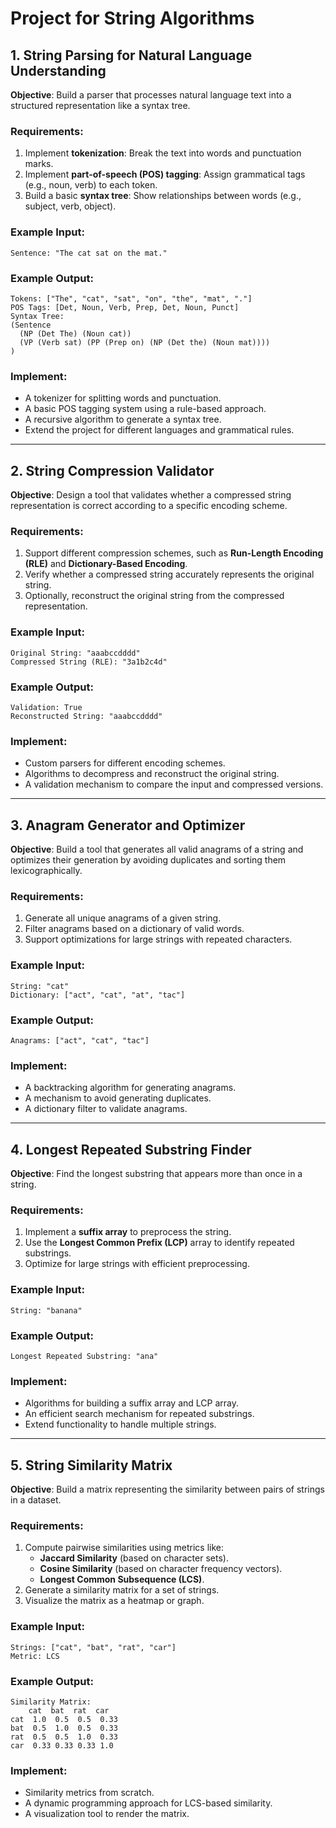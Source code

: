 # Project for String Algorithms

## **1. String Parsing for Natural Language Understanding**

**Objective**: Build a parser that processes natural language text into a structured representation like a syntax tree.

### **Requirements**:

1. Implement **tokenization**: Break the text into words and punctuation marks.
2. Implement **part-of-speech (POS) tagging**: Assign grammatical tags (e.g., noun, verb) to each token.
3. Build a basic **syntax tree**: Show relationships between words (e.g., subject, verb, object).

### **Example Input**:

```plaintext
Sentence: "The cat sat on the mat."
```

### **Example Output**:

```plaintext
Tokens: ["The", "cat", "sat", "on", "the", "mat", "."]
POS Tags: [Det, Noun, Verb, Prep, Det, Noun, Punct]
Syntax Tree:
(Sentence
  (NP (Det The) (Noun cat))
  (VP (Verb sat) (PP (Prep on) (NP (Det the) (Noun mat))))
)
```

### **Implement**:

- A tokenizer for splitting words and punctuation.
- A basic POS tagging system using a rule-based approach.
- A recursive algorithm to generate a syntax tree.
- Extend the project for different languages and grammatical rules.

---

## **2. String Compression Validator**

**Objective**: Design a tool that validates whether a compressed string representation is correct according to a specific encoding scheme.

### **Requirements**:

1. Support different compression schemes, such as **Run-Length Encoding (RLE)** and **Dictionary-Based Encoding**.
2. Verify whether a compressed string accurately represents the original string.
3. Optionally, reconstruct the original string from the compressed representation.

### **Example Input**:

```plaintext
Original String: "aaabccdddd"
Compressed String (RLE): "3a1b2c4d"
```

### **Example Output**:

```plaintext
Validation: True
Reconstructed String: "aaabccdddd"
```

### **Implement**:

- Custom parsers for different encoding schemes.
- Algorithms to decompress and reconstruct the original string.
- A validation mechanism to compare the input and compressed versions.

---

## **3. Anagram Generator and Optimizer**

**Objective**: Build a tool that generates all valid anagrams of a string and optimizes their generation by avoiding duplicates and sorting them lexicographically.

### **Requirements**:

1. Generate all unique anagrams of a given string.
2. Filter anagrams based on a dictionary of valid words.
3. Support optimizations for large strings with repeated characters.

### **Example Input**:

```plaintext
String: "cat"
Dictionary: ["act", "cat", "at", "tac"]
```

### **Example Output**:

```plaintext
Anagrams: ["act", "cat", "tac"]
```

### **Implement**:

- A backtracking algorithm for generating anagrams.
- A mechanism to avoid generating duplicates.
- A dictionary filter to validate anagrams.

---

## **4. Longest Repeated Substring Finder**

**Objective**: Find the longest substring that appears more than once in a string.

### **Requirements**:

1. Implement a **suffix array** to preprocess the string.
2. Use the **Longest Common Prefix (LCP)** array to identify repeated substrings.
3. Optimize for large strings with efficient preprocessing.

### **Example Input**:

```plaintext
String: "banana"
```

### **Example Output**:

```plaintext
Longest Repeated Substring: "ana"
```

### **Implement**:

- Algorithms for building a suffix array and LCP array.
- An efficient search mechanism for repeated substrings.
- Extend functionality to handle multiple strings.

---

## **5. String Similarity Matrix**

**Objective**: Build a matrix representing the similarity between pairs of strings in a dataset.

### **Requirements**:

1. Compute pairwise similarities using metrics like:
   - **Jaccard Similarity** (based on character sets).
   - **Cosine Similarity** (based on character frequency vectors).
   - **Longest Common Subsequence (LCS)**.
2. Generate a similarity matrix for a set of strings.
3. Visualize the matrix as a heatmap or graph.

### **Example Input**:

```plaintext
Strings: ["cat", "bat", "rat", "car"]
Metric: LCS
```

### **Example Output**:

```plaintext
Similarity Matrix:
    cat  bat  rat  car
cat  1.0  0.5  0.5  0.33
bat  0.5  1.0  0.5  0.33
rat  0.5  0.5  1.0  0.33
car  0.33 0.33 0.33 1.0
```

### **Implement**:

- Similarity metrics from scratch.
- A dynamic programming approach for LCS-based similarity.
- A visualization tool to render the matrix.
